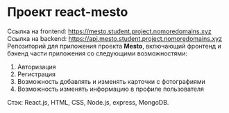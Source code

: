 # Проект react-mesto  
Ссылка на frontend: https://mesto.student.project.nomoredomains.xyz  
Ссылка на backend: https://api.mesto.student.project.nomoredomains.xyz  
Репозиторий для приложения проекта **Mesto**, включающий фронтенд и бэкенд части приложения со следующими возможностями:  
1. Авторизация
2. Регистрация
3. Возможность добавлять и изменять карточки с фотографиями
4. Возможность изменять информацию в профиле пользователя  

Стэк: React.js, HTML, CSS, Node.js, express, MongoDB.

